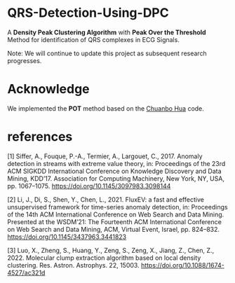 # QRS-Detection-Using-DPC

A **Density Peak Clustering Algorithm** with **Peak Over the Threshold** Method for identification of QRS complexes in ECG Signals.

Note: We will continue to update this project as subsequent research progresses.

# Acknowledge 
We implemented the **POT** method based on the [Chuanbo Hua](https://github.com/cbhua/peak-over-threshold) code.

# references
[1] Siffer, A., Fouque, P.-A., Termier, A., Largouet, C., 2017. Anomaly detection in streams with extreme value theory, in: Proceedings of the 23rd ACM SIGKDD International Conference on Knowledge Discovery and Data Mining, KDD’17. Association for Computing Machinery, New York, NY, USA, pp. 1067–1075. https://doi.org/10.1145/3097983.3098144

[2] Li, J., Di, S., Shen, Y., Chen, L., 2021. FluxEV: a fast and effective unsupervised framework for time-series anomaly detection, in: Proceedings of the 14th ACM International Conference on Web Search and Data Mining. Presented at the WSDM’21: The Fourteenth ACM International Conference on Web Search and Data Mining, ACM, Virtual Event, Israel, pp. 824–832. https://doi.org/10.1145/3437963.3441823

[3] Luo, X., Zheng, S., Huang, Y., Zeng, S., Zeng, X., Jiang, Z., Chen, Z., 2022. Molecular clump extraction algorithm based on local density clustering. Res. Astron. Astrophys. 22, 15003. https://doi.org/10.1088/1674-4527/ac321d


